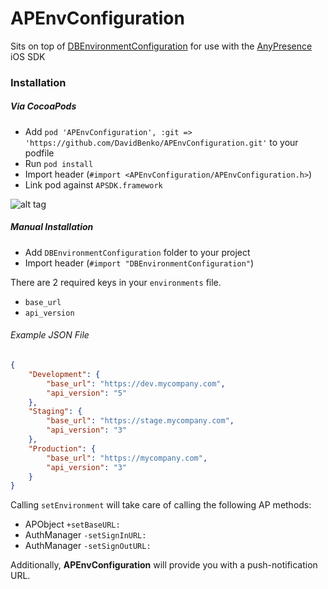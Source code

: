 APEnvConfiguration
==================

Sits on top of [DBEnvironmentConfiguration](https://github.com/DavidBenko/DBEnvironmentConfiguration) for use with the [AnyPresence](http://anypresence.com) iOS SDK

### Installation

##### Via CocoaPods
- Add `pod 'APEnvConfiguration', :git => 'https://github.com/DavidBenko/APEnvConfiguration.git'` to your podfile
- Run `pod install`
- Import header (`#import <APEnvConfiguration/APEnvConfiguration.h>`)
- Link pod against `APSDK.framework`

![alt tag](https://github.com/DavidBenko/APEnvConfiguration/raw/master/linking.png)
 
##### Manual Installation
- Add `DBEnvironmentConfiguration` folder to your project
- Import header (`#import "DBEnvironmentConfiguration"`)

There are 2 required keys in your `environments` file. 
- `base_url`
- `api_version`

###### Example JSON File
```json
{
    "Development": {
        "base_url": "https://dev.mycompany.com",
        "api_version": "5"
    },
    "Staging": {
        "base_url": "https://stage.mycompany.com",
        "api_version": "3"
    },
    "Production": {
        "base_url": "https://mycompany.com",
        "api_version": "3"
    }
}

```


Calling `setEnvironment` will take care of calling the following AP methods:

- APObject `+setBaseURL:`
- AuthManager `-setSignInURL:`
- AuthManager `-setSignOutURL:`
 
Additionally, **APEnvConfiguration** will provide you with a push-notification URL.
